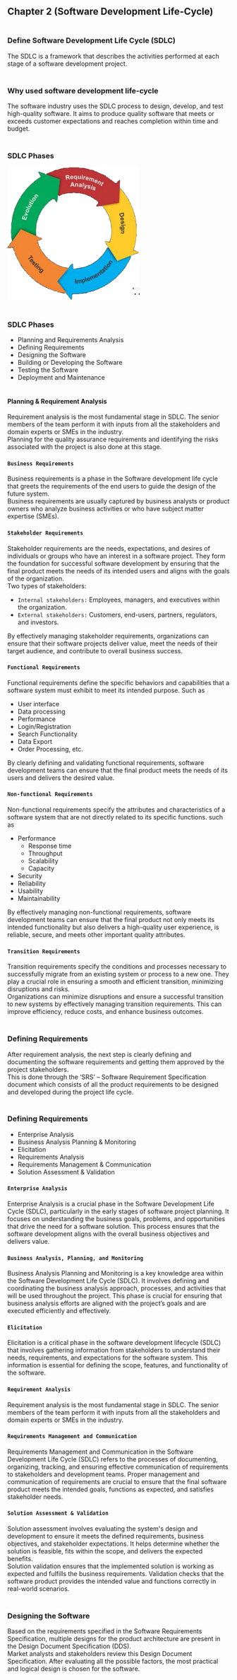 ## Chapter 2 (Software Development Life-Cycle)

### **<br/>Define Software Development Life Cycle (SDLC)**
The SDLC is a framework that describes the activities performed at each stage of a software development project.<br/>

### **<br/>Why used software development life-cycle**
The software industry uses the SDLC process to design, develop, and test high-quality software. It aims to produce quality software that meets or exceeds customer expectations and reaches completion within time and budget.<br/>

### **<br/>SDLC Phases**
<img src ="./Picture1.png" width = "300"/><br/>

### **<br/>SDLC Phases**
  - Planning and Requirements Analysis
  - Defining Requirements
  - Designing the Software
  - Building or Developing the Software
  - Testing the Software
  - Deployment and Maintenance


#### <br/>Planning & Requirement Analysis<br/>
Requirement analysis is the most fundamental stage in SDLC. The senior members of the team perform it with inputs from all the stakeholders and domain experts or SMEs in the industry.<br/> 
Planning for the quality assurance requirements and identifying the risks associated with the project is also done at this stage.<br/>

#### `Business Requirements`
Business requirements is a phase in the Software development life cycle that greets the requirements of the end users to guide the design of the future system.<br/>
Business requirements are usually captured by business analysts or product owners who analyze business activities or who have subject matter expertise (SMEs).<br/>

#### `Stakeholder Requirements`
Stakeholder requirements are the needs, expectations, and desires of individuals or groups who have an interest in a software project. They form the foundation for successful software development by ensuring that the final product meets the needs of its intended users and aligns with the goals of the organization.<br/>
Two types of stakeholders:<br/>
- `Internal stakeholders:` Employees, managers, and executives within the organization.
- `External stakeholders:` Customers, end-users, partners, regulators, and investors.

By effectively managing stakeholder requirements, organizations can ensure that their software projects deliver value, meet the needs of their target audience, and contribute to overall business success.<br/>

#### `Functional Requirements`
Functional requirements define the specific behaviors and capabilities that a software system must exhibit to meet its intended purpose. Such as 
  - User interface
  - Data processing
  - Performance
  - Login/Registration
  - Search Functionality
  - Data Export
  - Order Processing, etc.

By clearly defining and validating functional requirements, software development teams can ensure that the final product meets the needs of its users and delivers the desired value.<br/>

#### `Non-functional Requirements`
Non-functional requirements specify the attributes and characteristics of a software system that are not directly related to its specific functions. such as 
  - Performance
     - Response time
     - Throughput
     - Scalability
     - Capacity
 - Security
 - Reliability
 - Usability
 - Maintainability
   
By effectively managing non-functional requirements, software development teams can ensure that the final product not only meets its intended functionality but also delivers a high-quality user experience, is reliable, secure, and meets other important quality attributes.<br/>

#### `Transition Requirements`
Transition requirements specify the conditions and processes necessary to successfully migrate from an existing system or process to a new one. They play a crucial role in ensuring a smooth and efficient transition, minimizing disruptions and risks.<br/>
Organizations can minimize disruptions and ensure a successful transition to new systems by effectively managing transition requirements. This can improve efficiency, reduce costs, and enhance business outcomes.<br/>


### **<br/>Defining Requirements**
After requirement analysis, the next step is clearly defining and documenting the software requirements and getting them approved by the project stakeholders.<br/>
This is done through the ‘SRS’ – Software Requirement Specification document which consists of all the product requirements to be designed and developed during the project life cycle.<br/>

### **<br/>Defining Requirements<br/>**
  - Enterprise Analysis
  - Business Analysis Planning & Monitoring
  - Elicitation
  - Requirements Analysis
  - Requirements Management & Communication
  - Solution Assessment & Validation<br/>

#### `Enterprise Analysis`
Enterprise Analysis is a crucial phase in the Software Development Life Cycle (SDLC), particularly in the early stages of software project planning. It focuses on understanding the business goals, problems, and opportunities that drive the need for a software solution. This process ensures that the software development aligns with the overall business objectives and delivers value.<br/>

#### `Business Analysis, Planning, and Monitoring`
Business Analysis Planning and Monitoring is a key knowledge area within the Software Development Life Cycle (SDLC). It involves defining and coordinating the business analysis approach, processes, and activities that will be used throughout the project. This phase is crucial for ensuring that business analysis efforts are aligned with the project’s goals and are executed efficiently and effectively.<br/>

#### `Elicitation`
Elicitation is a critical phase in the software development lifecycle (SDLC) that involves gathering information from stakeholders to understand their needs, requirements, and expectations for the software system. This information is essential for defining the scope, features, and functionality of the software.<br/>

#### `Requirement Analysis`
Requirement analysis is the most fundamental stage in SDLC. The senior members of the team perform it with inputs from all the stakeholders and domain experts or SMEs in the industry.<br/>


#### `Requirements Management and Communication`
Requirements Management and Communication in the Software Development Life Cycle (SDLC) refers to the processes of documenting, organizing, tracking, and ensuring effective communication of requirements to stakeholders and development teams. Proper management and communication of requirements are crucial to ensure that the final software product meets the intended goals, functions as expected, and satisfies stakeholder needs.<br/>


#### `Solution Assessment & Validation`
Solution assessment involves evaluating the system's design and development to ensure it meets the defined requirements, business objectives, and stakeholder expectations.
It helps determine whether the solution is feasible, fits within the scope, and delivers the expected benefits.<br/>Solution validation ensures that the implemented solution is working as expected and fulfills the business requirements. Validation checks that the software product provides the intended value and functions correctly in real-world scenarios.<br/>

### **<br/>Designing the Software**
Based on the requirements specified in the Software Requirements Specification,  multiple designs for the product architecture are present in the Design Document Specification (DDS).<br/>
Market analysts and stakeholders review this Design Document Specification. After evaluating all the possible factors, the most practical and logical design is chosen for the software.
